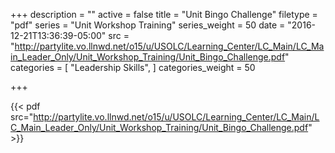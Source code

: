 +++
description = ""
active = false
title = "Unit Bingo Challenge"
filetype = "pdf"
series = "Unit Workshop Training"
series_weight = 50
date = "2016-12-21T13:36:39-05:00"
src = "http://partylite.vo.llnwd.net/o15/u/USOLC/Learning_Center/LC_Main/LC_Main_Leader_Only/Unit_Workshop_Training/Unit_Bingo_Challenge.pdf"
categories = [
  "Leadership Skills",
]
categories_weight = 50

+++

{{< pdf src="http://partylite.vo.llnwd.net/o15/u/USOLC/Learning_Center/LC_Main/LC_Main_Leader_Only/Unit_Workshop_Training/Unit_Bingo_Challenge.pdf" >}}
